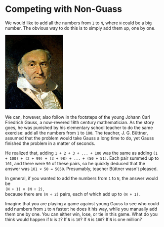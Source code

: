 # Competing with Non-Guass

We would like to add all the numbers from `1` to `N`, where `N` could be a big number. The obvious way to do this is to simply add them up, one by one.

![](../.gitbook/assets/image%20%28177%29.png)

We can, however, also follow in the footsteps of the young Johann Carl Friedrich Gauss, a now-revered 18th century mathematician. As the story goes, he was punished by his elementary school teacher to do the same exercise: add all the numbers from `1` to `100`. The teacher, J. G. Büttner, assumed that the problem would take Gauss a long time to do, yet Gauss finished the problem in a matter of seconds. 

He realized that, adding `1 + 2 + 3 + ... + 100` was the same as adding `(1 + 100) + (2 + 99) + (3 + 98) + ... + (50 + 51)`. Each pair summed up to `101`, and there were `50` of these pairs, so he quickly deduced that the answer was  `101 × 50 = 5050`. Presumably, teacher Büttner wasn't pleased.

In general, if you wanted to add the numbers from `1` to `N`, the answer would be  
     `(N + 1) × (N ÷ 2)`,  
because there are `(N ÷ 2)` pairs, each of which add up to `(N + 1)`.

Imagine that you are playing a game against young Gauss to see who could add numbers from `1` to `N` faster: he does it his way, while you manually add them one by one. You can either win, lose, or tie in this game. What do you think would happen if `N` is `2`? If `N` is `10`? If `N` is `100`? If `N` is one million?

